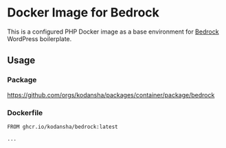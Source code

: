# Docker Image for Bedrock

This is a configured PHP Docker image as a base environment for
[Bedrock](https://roots.io/bedrock/) WordPress boilerplate.

## Usage

### Package

https://github.com/orgs/kodansha/packages/container/package/bedrock

### Dockerfile

```text
FROM ghcr.io/kodansha/bedrock:latest

...
```
